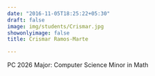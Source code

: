 ```yaml
---
date: "2016-11-05T18:25:22+05:30"
draft: false
image: img/students/Crismar.jpg
showonlyimage: false
title: Crismar Ramos-Marte

---
```


PC 2026
Major: Computer Science
Minor in Math